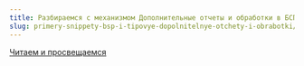 ```yaml
---
title: Разбираемся с механизмом Дополнительные отчеты и обработки в БСП
slug: primery-snippety-bsp-i-tipovye-dopolnitelnye-otchety-i-obrabotki/razbiraemsya-s-mehanizmom-dopolnitelnye-otchety-i-obrabotki-v-bsp
---
```


[Читаем и просвещаемся](https://infostart.ru/1c/articles/558559/)